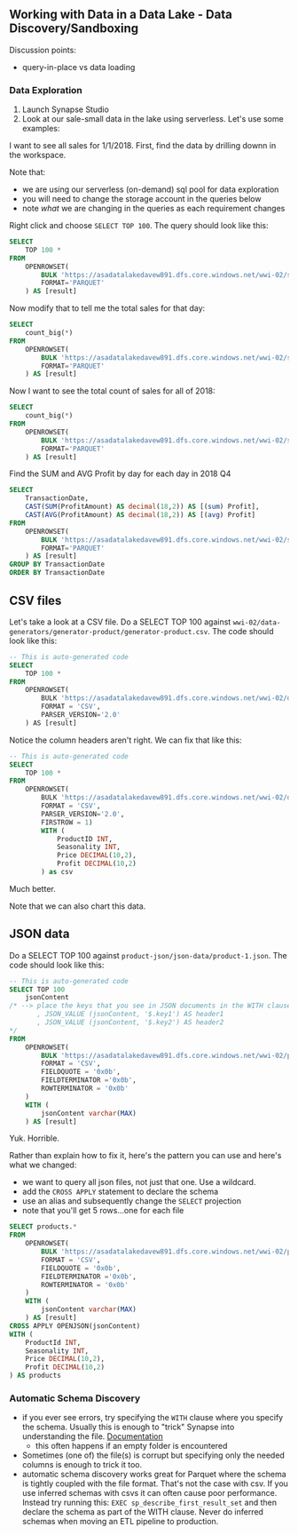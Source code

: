 ## Working with Data in a Data Lake - Data Discovery/Sandboxing

Discussion points:
* query-in-place vs data loading

### Data Exploration

1. Launch Synapse Studio
1. Look at our sale-small data in the lake using serverless.  Let's use some examples:

I want to see all sales for 1/1/2018.  First, find the data by drilling downn in the workspace.  

Note that: 
* we are using our serverless (on-demand) sql pool for data exploration
* you will need to change the storage account in the queries below
* note _what_ we are changing in the queries as each requirement changes

Right click and choose `SELECT TOP 100`.  The query should look like this:

```sql
SELECT
    TOP 100 *
FROM
    OPENROWSET(
        BULK 'https://asadatalakedavew891.dfs.core.windows.net/wwi-02/sale-small/Year=2018/Quarter=Q1/Month=1/Day=20180101/sale-small-20180101-snappy.parquet',
        FORMAT='PARQUET'
    ) AS [result]
```

Now modify that to tell me the total sales for that day:

```sql
SELECT
    count_big(*)
FROM
    OPENROWSET(
        BULK 'https://asadatalakedavew891.dfs.core.windows.net/wwi-02/sale-small/Year=2018/Quarter=Q1/Month=1/Day=20180101/sale-small-20180101-snappy.parquet',
        FORMAT='PARQUET'
    ) AS [result]
```

Now I want to see the total count of sales for all of 2018:

```sql
SELECT
    count_big(*)
FROM
    OPENROWSET(
        BULK 'https://asadatalakedavew891.dfs.core.windows.net/wwi-02/sale-small/Year=2018/*/*/*/*',
        FORMAT='PARQUET'
    ) AS [result]
```

Find the SUM and AVG Profit by day for each day in 2018 Q4

```sql
SELECT
    TransactionDate,
    CAST(SUM(ProfitAmount) AS decimal(18,2)) AS [(sum) Profit],
    CAST(AVG(ProfitAmount) AS decimal(18,2)) AS [(avg) Profit]
FROM
    OPENROWSET(
        BULK 'https://asadatalakedavew891.dfs.core.windows.net/wwi-02/sale-small/Year=2018/Quarter=Q4/*/*/*',
        FORMAT='PARQUET'
    ) AS [result]
GROUP BY TransactionDate
ORDER BY TransactionDate
```

## CSV files

Let's take a look at a CSV file.  Do a SELECT TOP 100 against `wwi-02/data-generators/generator-product/generator-product.csv`.  The code should look like this:

```sql
-- This is auto-generated code
SELECT
    TOP 100 *
FROM
    OPENROWSET(
        BULK 'https://asadatalakedavew891.dfs.core.windows.net/wwi-02/data-generators/generator-product/generator-product.csv',
        FORMAT = 'CSV',
        PARSER_VERSION='2.0'
    ) AS [result]
```

Notice the column headers aren't right.  We can fix that like this:

```sql
-- This is auto-generated code
SELECT
    TOP 100 *
FROM
    OPENROWSET(
        BULK 'https://asadatalakedavew891.dfs.core.windows.net/wwi-02/data-generators/generator-product/generator-product.csv',
        FORMAT = 'CSV',
        PARSER_VERSION='2.0',
        FIRSTROW = 1)
        WITH (
            ProductID INT,
            Seasonality INT,
            Price DECIMAL(10,2),
            Profit DECIMAL(10,2)
        ) as csv
```

Much better.  

Note that we can also chart this data.


## JSON data

Do a SELECT TOP 100 against `product-json/json-data/product-1.json`.  The code should look like this:

```sql
-- This is auto-generated code
SELECT TOP 100
    jsonContent
/* --> place the keys that you see in JSON documents in the WITH clause:
       , JSON_VALUE (jsonContent, '$.key1') AS header1
       , JSON_VALUE (jsonContent, '$.key2') AS header2
*/
FROM
    OPENROWSET(
        BULK 'https://asadatalakedavew891.dfs.core.windows.net/wwi-02/product-json/json-data/product-1.json',
        FORMAT = 'CSV',
        FIELDQUOTE = '0x0b',
        FIELDTERMINATOR ='0x0b',
        ROWTERMINATOR = '0x0b'
    )
    WITH (
        jsonContent varchar(MAX)
    ) AS [result]
```

Yuk.  Horrible.

Rather than explain how to fix it, here's the pattern you can use and here's what we changed:

* we want to query all json files, not just that one.  Use a wildcard.
* add the `CROSS APPLY` statement to declare the schema
* use an alias and subsequently change the `SELECT` projection
* note that you'll get 5 rows...one for each file

```sql
SELECT products.*
FROM
    OPENROWSET(
        BULK 'https://asadatalakedavew891.dfs.core.windows.net/wwi-02/product-json/json-data/*.json',
        FORMAT = 'CSV',
        FIELDQUOTE = '0x0b',
        FIELDTERMINATOR ='0x0b',
        ROWTERMINATOR = '0x0b'
    )
    WITH (
        jsonContent varchar(MAX)
    ) AS [result]
CROSS APPLY OPENJSON(jsonContent)
WITH (
    ProductId INT,
    Seasonality INT,
    Price DECIMAL(10,2),
    Profit DECIMAL(10,2)
) AS products

```

### Automatic Schema Discovery

* if you ever see errors, try specifying the `WITH` clause where you specify the schema.  Usually this is enough to "trick" Synapse into understanding the file.  [Documentation](https://docs.microsoft.com/en-us/azure/synapse-analytics/sql/develop-openrowset#automatic-schema-discovery)
  * this often happens if an empty folder is encountered
* Sometimes (one of) the file(s) is corrupt but specifying only the needed columns is enough to trick it too.  
* automatic schema discovery works great for Parquet where the schema is tightly coupled with the file format.  That's not the case with csv.  If you use inferred schemas with csvs it can often cause poor performance.  Instead try running this:  `EXEC sp_describe_first_result_set` and then declare the schema as part of the WITH clause.  Never do inferred schemas when moving an ETL pipeline to production.  


